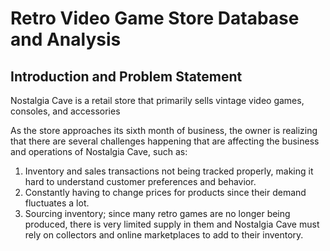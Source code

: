 # Retro Video Game Store Database and Analysis
## Introduction and Problem Statement
Nostalgia Cave is a retail store that primarily sells vintage video games, consoles, and accessories

As the store approaches its sixth month of business, the owner is realizing that there are several challenges happening that are affecting the business and operations of Nostalgia Cave, such as:
1. Inventory and sales transactions not being tracked properly, making it hard to understand customer preferences and behavior.
2. Constantly having to change prices for products since their demand fluctuates a lot.
3. Sourcing inventory; since many retro games are no longer being produced, there is very limited supply in them and Nostalgia Cave must rely on collectors and online marketplaces to add to their inventory. 
